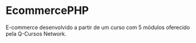 # EcommercePHP
E-commerce desenvolvido a partir de um curso com 5 módulos oferecido pela Q-Cursos Network.
